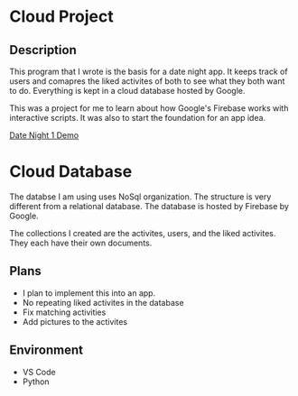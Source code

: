 # Cloud Project

## Description
This program that I wrote is the basis for a date night app. It keeps track of users and comapres the liked activites of both to see what they both want to do. Everything is kept in a cloud database hosted by Google.

This was a project for me to learn about how Google's Firebase works with interactive scripts. It was also to start the foundation for an app idea.

[Date Night 1 Demo](http://youtube.link.goes.here)

# Cloud Database
The databse I am using uses NoSql organization. The structure is very different from a relational database. The database is hosted by Firebase by Google. 

The collections I created are the activites, users, and the liked activites. They each have their own documents. 

## Plans
* I plan to implement this into an app. 
* No repeating liked activites in the database
* Fix matching activities
* Add pictures to the activites


## Environment
* VS Code
* Python